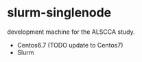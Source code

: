 # slurm-singlenode

development machine for the ALSCCA study. 

* Centos6.7 (TODO update to Centos7)
* Slurm
